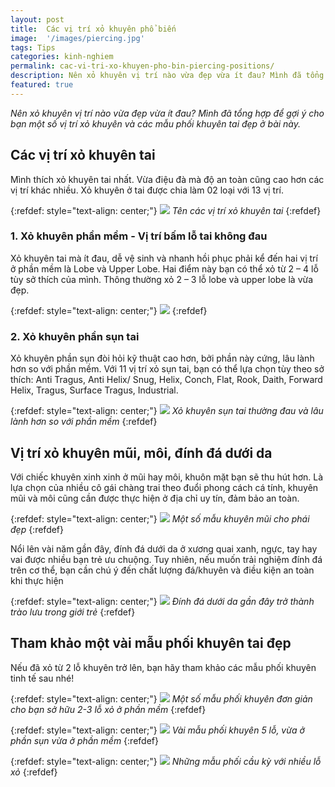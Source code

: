 ```yaml
---
layout: post
title:  Các vị trí xỏ khuyên phổ biến
image:  '/images/piercing.jpg'
tags: Tips
categories: kinh-nghiem
permalink: cac-vi-tri-xo-khuyen-pho-bin-piercing-positions/
description: Nên xỏ khuyên vị trí nào vừa đẹp vừa ít đau? Mình đã tổng hợp để gợi ý cho bạn một số vị trí xỏ khuyên và phối khuyên đẹp ở bài này.
featured: true
---
```


_Nên xỏ khuyên vị trí nào vừa đẹp vừa ít đau? Mình đã tổng hợp để gợi ý cho bạn một số vị trí xỏ khuyên và các mẫu phối khuyên tai đẹp ở bài này._

## Các vị trí xỏ khuyên tai

Mình thích xỏ khuyên tai nhất. Vừa điệu đà mà độ an toàn cũng cao hơn các vị trí khác nhiều. Xỏ khuyên ở tai được chia làm 02 loại với 13 vị trí.

{:refdef: style="text-align: center;"}
![](/images/vi-tri-xo-khuyen.jpg)
_Tên các vị trí xỏ khuyên tai_
{:refdef}

### 1. Xỏ khuyên phần mềm - Vị trí bấm lỗ tai không đau

Xỏ khuyên tai mà ít đau, dễ vệ sinh và nhanh hồi phục phải kể đến hai vị trí ở phần mềm là Lobe và Upper Lobe. Hai điểm này bạn có thể xỏ từ 2 – 4 lỗ tùy sở thích của mình. Thông thường xỏ 2 – 3 lỗ lobe và upper lobe là vừa đẹp.

{:refdef: style="text-align: center;"}
![](/images/vi-tri-xo-khuyen-1.png)
{:refdef}

### 2. Xỏ khuyên phần sụn tai

Xỏ khuyên phần sụn đòi hỏi kỹ thuật cao hơn, bởi phần này cứng, lâu lành hơn so với phần mềm. Với 11 vị trí xỏ sụn tai, bạn có thể lựa chọn tùy theo sở thích:  Anti Tragus, Anti Helix/ Snug, Helix, Conch, Flat, Rook, Daith, Forward Helix, Tragus, Surface Tragus, Industrial.

{:refdef: style="text-align: center;"}
![](/images/xo-khuyen-sun-tai.png)
_Xỏ khuyên sụn tai thường đau và lâu lành hơn so với phần mềm_
{:refdef}

## Vị trí xỏ khuyên mũi, môi, đính đá dưới da

Với chiếc khuyên xinh xinh ở mũi hay môi, khuôn mặt bạn sẽ thu hút hơn. Là lựa chọn của nhiều cô gái chàng trai theo đuổi phong cách cá tính, khuyên mũi và môi cũng cần được thực hiện ở địa chỉ uy tín, đảm bảo an toàn.

{:refdef: style="text-align: center;"}
![](/images/khuyen-mui.png)
_Một số mẫu khuyên mũi cho phái đẹp_
{:refdef}

Nổi lên vài năm gần đây, đính đá dưới da ở xương quai xanh, ngực, tay hay vai được nhiều bạn trẻ ưu chuộng. Tuy nhiên, nếu muốn trải nghiệm đính đá trên cơ thể, bạn cần chú ý đến chất lượng đá/khuyên và điều kiện an toàn khi thực hiện

{:refdef: style="text-align: center;"}
![](/images/da-dinh-duoi-da.png)
_Đính đá dưới da gần đây trở thành trào lưu trong giới trẻ_
{:refdef}

## Tham khảo một vài mẫu phối khuyên tai đẹp

Nếu đã xỏ từ 2 lỗ khuyên trở lên, bạn hãy tham khảo các mẫu phối khuyên tinh tế sau nhé!

{:refdef: style="text-align: center;"}
![](/images/phoi-khuyen.jpg)
_Một số mẫu phối khuyên đơn giản cho bạn sở hữu 2-3 lỗ xỏ ở phần mềm_
{:refdef}

{:refdef: style="text-align: center;"}
![](/images/khuyen-sun-mem.png)
_Vài mẫu phối khuyên 5 lỗ, vừa ở phần sụn vừa ở phần mềm_
{:refdef}

{:refdef: style="text-align: center;"}
![](/images/khuyen-nhieu-lo.png)
_Những mẫu phối cầu kỳ với nhiều lỗ xỏ_
{:refdef}
